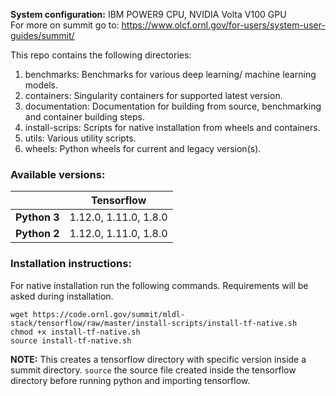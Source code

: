 <b>System configuration:</b> IBM POWER9 CPU, NVIDIA Volta V100 GPU<br> For more on summit go to: https://www.olcf.ornl.gov/for-users/system-user-guides/summit/ <br>

This repo contains the following directories:
1. benchmarks: Benchmarks for various deep learning/ machine learning models.
2. containers: Singularity containers for supported latest version.
3. documentation: Documentation for building from source, benchmarking and container building steps. 
4. install-scrips: Scripts for native installation from wheels and containers.
5. utils: Various utility scripts.
6. wheels: Python wheels for current and legacy version(s).

### Available versions:
|              | **Tensorflow** | 
|--------------| :-------------: | 
| **Python 3** | 1.12.0, 1.11.0, 1.8.0  | 
| **Python 2** | 1.12.0, 1.11.0, 1.8.0  |

### Installation instructions:
For native installation run the following commands. Requirements will be asked during installation.<br>

```
wget https://code.ornl.gov/summit/mldl-stack/tensorflow/raw/master/install-scripts/install-tf-native.sh
chmod +x install-tf-native.sh
source install-tf-native.sh
```

**NOTE:** This creates a tensorflow directory with specific version inside a summit directory. `source` the source file created inside the tensorflow directory before running python and importing tensorflow.
